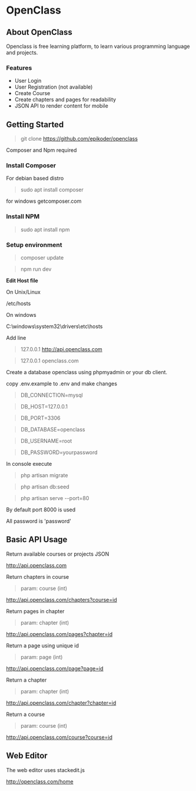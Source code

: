 # OpenClass
## About OpenClass

Openclass is free learning platform, to learn various programming language and projects.

### Features
- User Login
- User Registration (not available)
- Create Course
- Create chapters and pages for readability
- JSON API to render content for mobile


## Getting Started

> git clone https://github.com/epikoder/openclass

Composer and Npm required
### Install Composer 
For debian based distro
> sudo apt install composer

for windows getcomposer.com
### Install NPM
> sudo apt install npm

### Setup environment
> composer update

> npm run dev

**Edit Host file**

On Unix/Linux 

/etc/hosts

On windows

C:\windows\system32\drivers\etc\hosts

Add line
> 127.0.0.1 http://api.openclass.com

> 127.0.0.1 openclass.com

Create a database openclass using phpmyadmin or your db client.

copy .env.example to .env and make changes

>DB_CONNECTION=mysql

>DB_HOST=127.0.0.1

>DB_PORT=3306

>DB_DATABASE=openclass

>DB_USERNAME=root

>DB_PASSWORD=yourpassword

In console execute

> php artisan migrate

> php artisan db:seed

> php artisan serve --port=80 

By default port 8000 is used

All password is 'password'
## Basic API Usage
Return available courses or projects JSON

http://api.openclass.com 

Return chapters in course

>param: course (int)

http://api.openclass.com/chapters?course=id

Return pages in chapter

>param: chapter (int)

http://api.openclass.com/pages?chapter=id

Return a page using unique id

>param: page (int)

http://api.openclass.com/page?page=id

Return a chapter

>param: chapter (int)

http://api.openclass.com/chapter?chapter=id

Return a course

>param: course (int)

http://api.openclass.com/course?course=id

## Web Editor
The web editor uses stackedit.js

http://openclass.com/home






